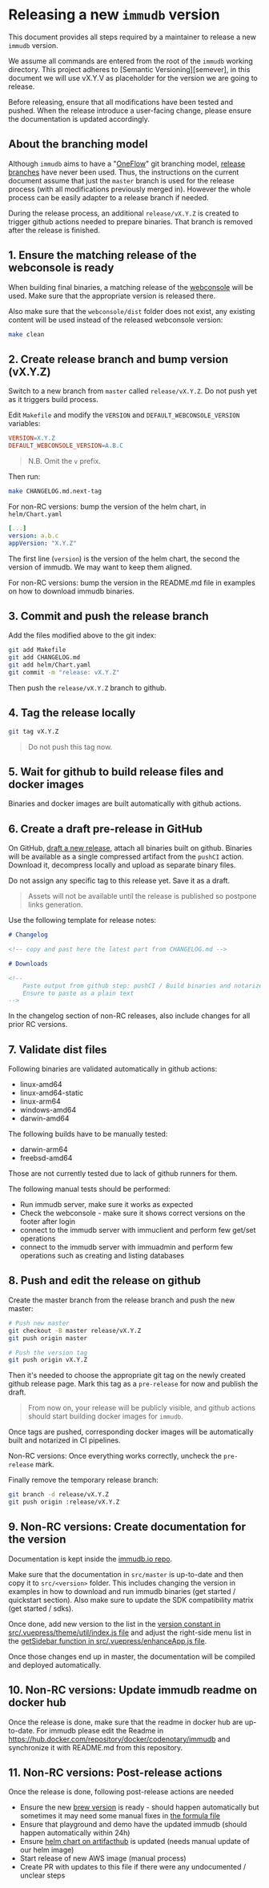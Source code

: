# Releasing a new `immudb` version

This document provides all steps required by a maintainer to release a new `immudb` version.

We assume all commands are entered from the root of the `immudb` working directory.
This project adheres to [Semantic Versioning][semever],
in this document we will use vX.Y.V as placeholder for the version we are going to release.

Before releasing, ensure that all modifications have been tested and pushed.
When the release introduce a user-facing change, please ensure the documentation is updated accordingly.

[semver]: https://semver.org/spec/v2.0.0.html

## About the branching model

Although `immudb` aims to have a "[OneFlow][oneflow]" git branching model,
[release branches][relbranches] have never been used.
Thus, the instructions on the current document assume that just the `master` branch is used for the release process
(with all modifications previously merged in). However the whole process can be easily adapter to a release branch if needed.

During the release process, an additional `release/vX.Y.Z` is created to trigger github actions needed to prepare binaries.
That branch is removed after the release is finished.

[oneflow]: https://www.endoflineblog.com/oneflow-a-git-branching-model-and-workflow
[relbranches]: https://www.endoflineblog.com/oneflow-a-git-branching-model-and-workflow#release-branches

## 1. Ensure the matching release of the webconsole is ready

When building final binaries, a matching release of the [webconsole] will be used.
Make sure that the appropriate version is released there.

Also make sure that the `webconsole/dist` folder does not exist,
any existing content will be used instead of the released webconsole version:

```sh
make clean
```

[webconsole]: https://github.com/codenotary/immudb-webconsole/releases/latest

## 2. Create release branch and bump version (vX.Y.Z)

Switch to a new branch from `master` called `release/vX.Y.Z`.
Do not push yet as it triggers build process.

Edit `Makefile` and modify the `VERSION` and `DEFAULT_WEBCONSOLE_VERSION` variables:

```Makefile
VERSION=X.Y.Z
DEFAULT_WEBCONSOLE_VERSION=A.B.C
```

> N.B. Omit the `v` prefix.

Then run:

```sh
make CHANGELOG.md.next-tag
```

For non-RC versions: bump the version of the helm chart, in `helm/Chart.yaml`

```yaml
[...]
version: a.b.c
appVersion: "X.Y.Z"
```

The first line (`version`) is the version of the helm chart, the second the version of immudb.
We may want to keep them aligned.

For non-RC versions: bump the version in the README.md file in examples on how to download immudb binaries.

## 3. Commit and push the release branch

Add the files modified above to the git index:

```sh
git add Makefile
git add CHANGELOG.md
git add helm/Chart.yaml
git commit -m "release: vX.Y.Z"
```

Then push the `release/vX.Y.Z` branch to github.

## 4. Tag the release locally

```sh
git tag vX.Y.Z
```

> Do not push this tag now.

## 5. Wait for github to build release files and docker images

Binaries and docker images are built automatically with github actions.

## 6. Create a draft pre-release in GitHub

On GitHub, [draft a new release](https://github.com/codenotary/immudb/releases),
attach all binaries built on github.
Binaries will be available as a single compressed artifact from the `pushCI` action.
Download it, decompress locally and upload as separate binary files.

Do not assign any specific tag to this release yet. Save it as a draft.

> Assets will not be available until the release is published so postpone links generation.

Use the following template for release notes:

```md
# Changelog

<!-- copy and past here the latest part from CHANGELOG.md -->

# Downloads

<!--
    Paste output from github step: pushCI / Build binaries and notarize sources/Calculate checksums
    Ensure to paste as a plain text
-->
```

In the changelog section of non-RC releases, also include changes for all prior RC versions.

## 7. Validate dist files

Following binaries are validated automatically in github actions:

* linux-amd64
* linux-amd64-static
* linux-arm64
* windows-amd64
* darwin-amd64

The following builds have to be manually tested:

* darwin-arm64
* freebsd-amd64

Those are not currently tested due to lack of github runners for them.

The following manual tests should be performed:

* Run immudb server, make sure it works as expected
* Check the webconsole - make sure it shows correct versions on the footer after login
* connect to the immudb server with immuclient and perform few get/set operations
* connect to the immudb server with immuadmin and perform few operations such as creating and listing databases

## 8. Push and edit the release on github

Create the master branch from the release branch and push the new master:

```sh
# Push new master
git checkout -B master release/vX.Y.Z
git push origin master

# Push the version tag
git push origin vX.Y.Z
```

Then it's needed to choose the appropriate git tag on the newly created github release page.
Mark this tag as a `pre-release` for now and publish the draft.

> From now on, your release will be publicly visible, and github actions should start building docker images for `immudb`.

Once tags are pushed, corresponding docker images will be automatically built and notarized in CI pipelines.

Non-RC versions: Once everything works correctly, uncheck the `pre-release` mark.

Finally remove the temporary release branch:

```sh
git branch -d release/vX.Y.Z
git push origin :release/vX.Y.Z
```

## 9. Non-RC versions: Create documentation for the version

Documentation is kept inside the [immudb.io repo](https://github.com/codenotary/immudb.io).

Make sure that the documentation in `src/master` is up-to-date and then copy it to `src/<version>` folder.
This includes changing the version in examples in how to download and run immudb binaries (get started / quickstart section).
Also make sure to update the SDK compatibility matrix (get started / sdks).

Once done, add new version to the list in the [version constant in src/.vuepress/theme/util/index.js file][index.js]
and adjust the right-side menu list in the [getSidebar function in src/.vuepress/enhanceApp.js file][enhanceApp.js].

Once those changes end up in master, the documentation will be compiled and deployed automatically.

[index.js]: https://github.com/codenotary/immudb.io/blob/master/src/.vuepress/theme/util/index.js#L242
[enhanceApp.js]: https://github.com/codenotary/immudb.io/blob/master/src/.vuepress/enhanceApp.js#L27

## 10. Non-RC versions: Update immudb readme on docker hub

Once the release is done, make sure that the readme in docker hub are up-to-date.
For immudb please edit the Readme in <https://hub.docker.com/repository/docker/codenotary/immudb>
and synchronize it with README.md from this repository.

## 11. Non-RC versions: Post-release actions

Once the release is done, following post-release actions are needed

* Ensure the new [brew version](https://formulae.brew.sh/formula/immudb) is ready -
  should happen automatically but sometimes it may need some manual fixes in
  [the formula file](https://github.com/Homebrew/homebrew-core/blob/master/Formula/immudb.rb)
* Ensure that playground and demo have the updated immudb (should happen automatically within 24h)
* Ensure [helm chart on artifacthub](https://artifacthub.io/packages/helm/codenotary/immudb) is updated (needs manual update of our helm image)
* Start release of new AWS image (manual process)
* Create PR with updates to this file if there were any undocumented / unclear steps
